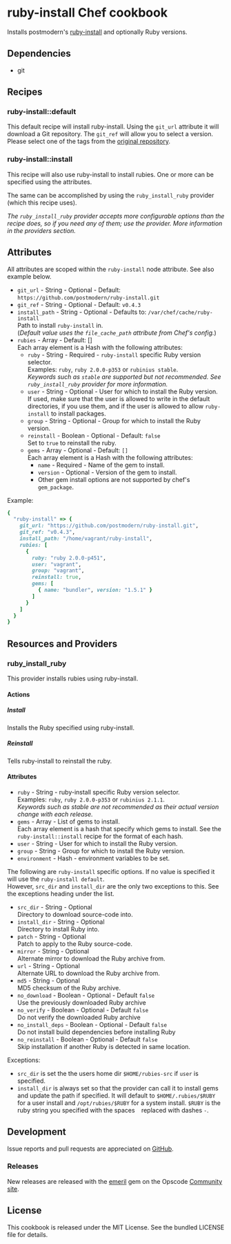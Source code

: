 # ruby-install Chef cookbook

Installs postmodern's [ruby-install](https://github.com/postmodern/ruby-install)
and optionally Ruby versions.

## Dependencies

- git

## Recipes

### ruby-install::default

This default recipe will install ruby-install.
Using the `git_url` attribute it will download a Git repository.
The `git_ref` will allow you to select a version.
Please select one of the tags from the
[original repository](https://github.com/postmodern/ruby-install/releases).

### ruby-install::install

This recipe will also use ruby-install to install rubies.
One or more can be specified using the attributes.

The same can be accomplished by using the `ruby_install_ruby` provider
(which this recipe uses).

*The `ruby_install_ruby` provider accepts more
configurable options than the recipe does, so if you need any of them;
use the provider. More information in the providers section.*

## Attributes

All attributes are scoped within the `ruby-install` node attribute.
See also example below.

- `git_url` - String - Optional -
  Default: `https://github.com/postmodern/ruby-install.git`
- `git_ref` - String - Optional - Default: `v0.4.3`
- `install_path` - String - Optional -
  Defaults to: `/var/chef/cache/ruby-install`  
  Path to install `ruby-install` in.  
  (*Default value uses the `file_cache_path` attribute from Chef's config.*)
- `rubies` - Array - Default: []  
  Each array element is a Hash with the following attributes:
  - `ruby` - String - Required - `ruby-install` specific Ruby version
    selector.  
    Examples: `ruby`, `ruby 2.0.0-p353` or `rubinius stable`.  
    *Keywords such as `stable` are supported but not recommended. See
    `ruby_install_ruby` provider for more information.*
  - `user` - String - Optional - User for which to install the Ruby version.  
    If used, make sure that the user is allowed to write in the default
    directories, if you use them, and if the user is allowed to allow
    `ruby-install` to install packages.
  - `group` - String - Optional - Group for which to install the Ruby version.
  - `reinstall` - Boolean - Optional - Default: `false`  
    Set to `true` to reinstall the ruby.
  - `gems` - Array - Optional - Default: `[]`  
    Each array element is a Hash with the following attributes:
    - `name` - Required - Name of the gem to install.
    - `version` - Optional - Version of the gem to install.
    - Other gem install options are not supported by chef's `gem_package`.

Example:

```ruby
{
  "ruby-install" => {
    git_url: "https://github.com/postmodern/ruby-install.git",
    git_ref: "v0.4.3",
    install_path: "/home/vagrant/ruby-install",
    rubies: [
      {
        ruby: "ruby 2.0.0-p451",
        user: "vagrant",
        group: "vagrant",
        reinstall: true,
        gems: [
          { name: "bundler", version: "1.5.1" }
        ]
      }
    ]
  }
}
```

## Resources and Providers

### ruby_install_ruby

This provider installs rubies using ruby-install.

#### Actions

##### Install

Installs the Ruby specified using ruby-install.

##### Reinstall

Tells ruby-install to reinstall the ruby.

#### Attributes

- `ruby` - String - ruby-install specific Ruby version selector.  
  Examples: `ruby`, `ruby 2.0.0-p353` or `rubinius 2.1.1`.  
  *Keywords such as stable are not recommended as their actual version change
  with each release.*
- `gems` - Array - List of gems to install.  
  Each array element is a hash that specify which gems to install.
  See the `ruby-install::install` recipe for the format of each hash.
- `user` - String - User for which to install the Ruby version.
- `group` - String - Group for which to install the Ruby version.
- `environment` - Hash - environment variables to be set.

The following are `ruby-install` specific options. If no value is specified
it will use the `ruby-install default`.  
However, `src_dir` and `install_dir` are the only two exceptions to this.
See the exceptions heading under the list.

- `src_dir` - String - Optional  
  Directory to download source-code into.
- `install_dir` - String - Optional  
  Directory to install Ruby into.
- `patch` - String - Optional  
  Patch to apply to the Ruby source-code.
- `mirror` - String - Optional  
  Alternate mirror to download the Ruby archive from.
- `url` - String - Optional  
  Alternate URL to download the Ruby archive from.
- `md5` - String - Optional  
  MD5 checksum of the Ruby archive.
- `no_download` - Boolean - Optional - Default `false`  
  Use the previously downloaded Ruby archive
- `no_verify` - Boolean - Optional - Default `false`  
  Do not verify the downloaded Ruby archive
- `no_install_deps` - Boolean - Optional - Default `false`  
  Do not install build dependencies before installing Ruby
- `no_reinstall` - Boolean - Optional - Default `false`  
  Skip installation if another Ruby is detected in same location.

Exceptions:

- `src_dir` is set the the users home dir `$HOME/rubies-src` if `user` is
  specified.
- `install_dir` is always set so that the provider can call it to install
  gems and update the path if specified. It will default to
  `$HOME/.rubies/$RUBY` for a user install and `/opt/rubies/$RUBY` for a
  system install. `$RUBY` is the ruby string you specified with the spaces
  ` ` replaced with dashes `-`.

## Development

Issue reports and pull requests are appreciated on
[GitHub](https://github.com/tombruijn/chef-ruby-install).

### Releases

New releases are released with the [emeril](https://github.com/fnichol/emeril)
gem on the Opscode
[Community site](http://community.opscode.com/cookbooks/ruby-install).

## License

This cookbook is released under the MIT License.
See the bundled LICENSE file for details.
